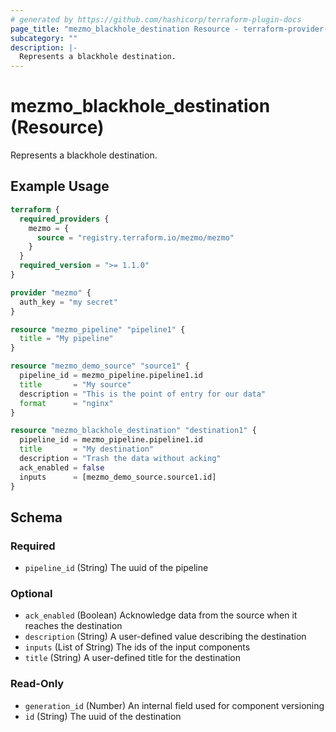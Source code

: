 ```yaml
---
# generated by https://github.com/hashicorp/terraform-plugin-docs
page_title: "mezmo_blackhole_destination Resource - terraform-provider-mezmo"
subcategory: ""
description: |-
  Represents a blackhole destination.
---
```


# mezmo_blackhole_destination (Resource)

Represents a blackhole destination.

## Example Usage

```terraform
terraform {
  required_providers {
    mezmo = {
      source = "registry.terraform.io/mezmo/mezmo"
    }
  }
  required_version = ">= 1.1.0"
}

provider "mezmo" {
  auth_key = "my secret"
}

resource "mezmo_pipeline" "pipeline1" {
  title = "My pipeline"
}

resource "mezmo_demo_source" "source1" {
  pipeline_id = mezmo_pipeline.pipeline1.id
  title       = "My source"
  description = "This is the point of entry for our data"
  format      = "nginx"
}

resource "mezmo_blackhole_destination" "destination1" {
  pipeline_id = mezmo_pipeline.pipeline1.id
  title       = "My destination"
  description = "Trash the data without acking"
  ack_enabled = false
  inputs      = [mezmo_demo_source.source1.id]
}
```

<!-- schema generated by tfplugindocs -->
## Schema

### Required

- `pipeline_id` (String) The uuid of the pipeline

### Optional

- `ack_enabled` (Boolean) Acknowledge data from the source when it reaches the destination
- `description` (String) A user-defined value describing the destination
- `inputs` (List of String) The ids of the input components
- `title` (String) A user-defined title for the destination

### Read-Only

- `generation_id` (Number) An internal field used for component versioning
- `id` (String) The uuid of the destination
